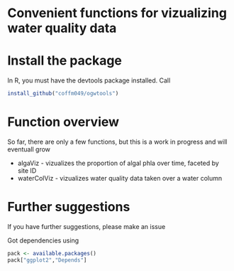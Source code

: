 # Convenient functions for vizualizing water quality data


# Install the package
In R, you must have the devtools package installed. Call

```r
install_github("coffm049/ogwtools")
```


# Function overview
So far, there are only a few functions, but this is a work in progress and will eventuall grow

- algaViz - vizualizes the proportion of algal phla over time, faceted by site ID
- waterColViz - vizualizes water quality data taken over a water column


# Further suggestions
If you have further suggestions, please make an issue

Got dependencies using 
```r
pack <- available.packages()
pack["ggplot2","Depends"]
```
